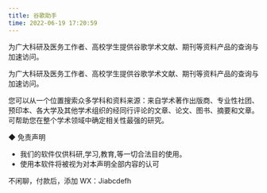 ```yaml
---
title: 谷歌助手
time: 2022-06-19 17:20:59
---
```


为广大科研及医务工作者、高校学生提供谷歌学术文献、期刊等资料产品的查询与加速访问。

为广大科研及医务工作者、高校学生提供谷歌学术文献、期刊等资料产品的查询与加速访问。

您可以从一个位置搜索众多学科和资料来源：来自学术著作出版商、专业性社团、预印本、各大学及其他学术组织的经同行评论的文章、论文、图书、摘要和文章。可帮助您在整个学术领域中确定相关性最强的研究。

◆ 免责声明

- 我们的软件仅供科研,学习,教育,等一切合法目的使用。
- 使用本软件将被视为对本声明全部内容的认可

不闲聊，付款后，添加 WX：Jiabcdefh